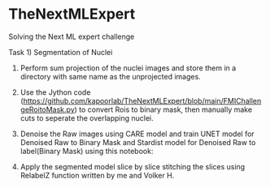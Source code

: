 # TheNextMLExpert
Solving the Next ML expert challenge

Task 1) Segmentation of Nuclei
1) Perform sum projection of the nuclei images and store them in a directory with same name as the unprojected images.

2) Use the Jython code (https://github.com/kapoorlab/TheNextMLExpert/blob/main/FMIChallengeRoitoMask.py) to convert Rois to binary mask, then manually make cuts to seperate the overlapping nuclei.

3) Denoise the Raw images using CARE model and train UNET model for Denoised Raw to Binary Mask and Stardist model for Denoised Raw to label(Binary Mask) using this notebook:

4) Apply the segmented model slice by slice stitching the slices using RelabelZ function written by me and Volker H.


